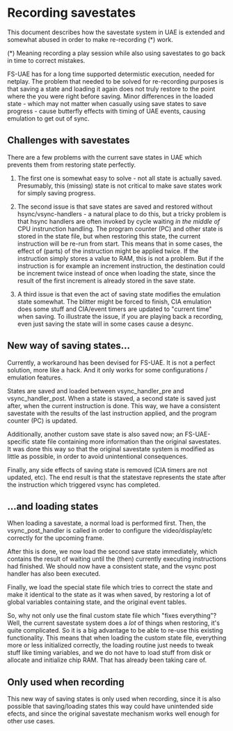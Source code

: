 # Recording savestates

This document describes how the savestate system in UAE is extended and
somewhat abused in order to make re-recording (*) work.

(*) Meaning recording a play session while also using savestates to go back
in time to correct mistakes.

FS-UAE has for a long time supported determistic execution, needed for netplay.
The problem that needed to be solved for re-recording purposes is that saving
a state and loading it again does not truly restore to the point where the
you were right before saving. Minor differences in the loaded state - which
may not matter when casually using save states to save progress - cause
butterfly effects with timing of UAE events, causing emulation to get out of
sync.

## Challenges with savestates

There are a few problems with the current save states in UAE which prevents
them from restoring state perfectly.

1. The first one is somewhat easy to solve - not all state is actually saved.
Presumably, this (missing) state is not critical to make save states work for
simply saving progress.

2. The second issue is that save states are saved and restored without
hsync/vsync-handlers - a natural place to do this, but a tricky problem is
that hsync handlers are often invoked by cycle waiting *in the middle of*
CPU instrunction handling. The program counter (PC) and other state is stored
in the state file, but when restoring this state, the current instruction
will be re-run from start. This means that in some cases, the effect of (parts)
of the instruction might be applied twice. If the instruction simply stores a
value to RAM, this is not a problem. But if the instruction is for example an
increment instruction, the destination could be increment twice instead of
once when loading the state, since the result of the first increment is already
stored in the save state.

3. A third issue is that even the act of saving state modifies the emulation
state somewhat. The blitter might be forced to finish, CIA emulation does some
stuff and CIA/event timers are updated to "current time" when saving. To
illustrate the issue, if you are playing back a recording, even just saving the
state will in some cases cause a desync.

## New way of saving states...

Currently, a workaround has been devised for FS-UAE. It is not a perfect
solution, more like a hack. And it only works for some configurations /
emulation features.

States are saved and loaded between vsync_handler_pre and vsync_handler_post.
When a state is staved, a second state is saved just after, when the current
instruction is done. This way, we have a consistent savestate with the results
of the last instruction applied, and the program counter (PC) is updated.

Additionally, another custom save state is also saved now; an FS-UAE-specific
state file containing more information than the original savestates. It was
done this way so that the original savestate system is modified as little as
possible, in order to avoid unintentional consequences.

Finally, any side effects of saving state is removed (CIA timers are not
updated, etc). The end result is that the statestave represents the state
after the instruction which triggered vsync has completed.

## ...and loading states

When loading a savestate, a normal load is performed first. Then, the
vsync_post_handler is called in order to configure the video/display/etc
correctly for the upcoming frame.

After this is done, we now load the second save state immediately, which
contains the result of waiting until the (then) currently executing
instructions had finished. We should now have a consistent state, and the vsync
post handler has also been executed.

Finally, we load the special state file which tries to correct the state and
make it identical to the state as it was when saved, by restoring a lot of
global variables containing state, and the original event tables.

So, why not only use the final custom state file which "fixes everything"?
Well, the current savestate system does a *lot* of things when restoring, it's
quite complicated. So it is a big advantage to be able to re-use this existing
functionality. This means that when loading the custom state file, everything
more or less initialized correctly, the loading routine just needs to tweak
stuff like timing variables, and we do not have to load stuff from disk or 
allocate and initialize chip RAM. That has already been taking care of.

## Only used when recording

This new way of saving states is only used when recording, since it is also
possible that saving/loading states this way could have unintended side efects,
and since the original savestate mechanism works well enough for other use
cases.
